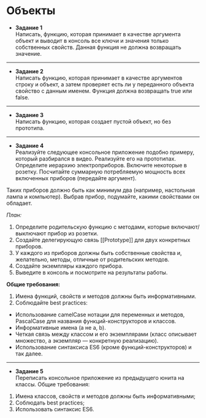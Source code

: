 # Объекты
+ **Задание 1**<br>
Написать, функцию, которая принимает в качестве аргумента объект и выводит в консоль 
все ключи и значения только собственных свойств. Данная функция не должна возвращать 
значение.

___
+ **Задание 2**<br>
Написать функцию, которая принимает в качестве аргументов строку и объект,
а затем проверяет есть ли у переданного объекта свойство с данным именем. 
Функция должна возвращать true или false.

___
+ **Задание 3**<br>
Написать функцию, которая создает пустой объект, но без прототипа.

___
+ **Задание 4**<br>
Реализуйте следующее консольное приложение подобно примеру, который разбирался в видео. Реализуйте его на прототипах.
Определите иерархию электроприборов. Включите некоторые в розетку. Посчитайте суммарную потребляемую мощность всех включенных приборов (передайте аргумент). 

Таких приборов должно быть как минимум два (например, настольная лампа и компьютер). Выбрав прибор, подумайте, какими свойствами он обладает.

*План:*
1. Определите родительскую функцию с методами, которые включают/выключают прибор из розетки.
2. Создайте делегирующую связь [[Prototype]] для двух конкретных приборов.
3. У каждого из приборов должны быть собственные свойства и, желательно, методы, отличные от родительских методов.
4. Создайте экземпляры каждого прибора.
5. Выведите в консоль и посмотрите на результаты работы.

**Общие требования:**
1. Имена функций, свойств и методов должны быть информативными.
2. Соблюдайте best practices:
  + Использование camelCase нотации для переменных и методов, PascalCase для названия функций-конструкторов и классов.
  + Информативные имена (а не a, b).
  + Четкая связь между классом и его экземплярами (класс описывает множество, а экземпляр — конкретную реализацию).
  + Использование синтаксиса ES6 (кроме функций-конструкторов) и так далее.
___
+ **Задание 5**<br>
Переписать консольное приложение из предыдущего юнита на классы.
Общие требования:
1. Имена классов, свойств и методов должны быть информативными;
2. Соблюдать best practices;
3. Использовать синтаксис ES6.